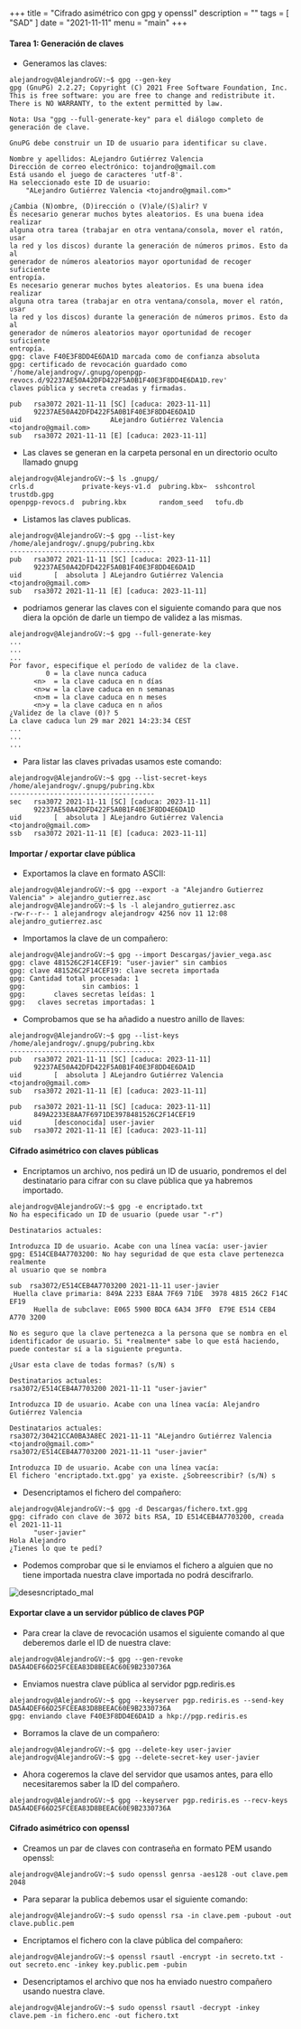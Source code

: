 +++
title = "Cifrado asimétrico con gpg y openssl"
description = ""
tags = [
    "SAD"
]
date = "2021-11-11"
menu = "main"
+++

#### Tarea 1: Generación de claves

* Generamos las claves:

~~~
alejandrogv@AlejandroGV:~$ gpg --gen-key
gpg (GnuPG) 2.2.27; Copyright (C) 2021 Free Software Foundation, Inc.
This is free software: you are free to change and redistribute it.
There is NO WARRANTY, to the extent permitted by law.

Nota: Usa "gpg --full-generate-key" para el diálogo completo de generación de clave.

GnuPG debe construir un ID de usuario para identificar su clave.

Nombre y apellidos: ALejandro Gutiérrez Valencia
Dirección de correo electrónico: tojandro@gmail.com
Está usando el juego de caracteres 'utf-8'.
Ha seleccionado este ID de usuario:
    "ALejandro Gutiérrez Valencia <tojandro@gmail.com>"

¿Cambia (N)ombre, (D)irección o (V)ale/(S)alir? V
Es necesario generar muchos bytes aleatorios. Es una buena idea realizar
alguna otra tarea (trabajar en otra ventana/consola, mover el ratón, usar
la red y los discos) durante la generación de números primos. Esto da al
generador de números aleatorios mayor oportunidad de recoger suficiente
entropía.
Es necesario generar muchos bytes aleatorios. Es una buena idea realizar
alguna otra tarea (trabajar en otra ventana/consola, mover el ratón, usar
la red y los discos) durante la generación de números primos. Esto da al
generador de números aleatorios mayor oportunidad de recoger suficiente
entropía.
gpg: clave F40E3F8DD4E6DA1D marcada como de confianza absoluta
gpg: certificado de revocación guardado como '/home/alejandrogv/.gnupg/openpgp-revocs.d/92237AE50A42DFD422F5A0B1F40E3F8DD4E6DA1D.rev'
claves pública y secreta creadas y firmadas.

pub   rsa3072 2021-11-11 [SC] [caduca: 2023-11-11]
      92237AE50A42DFD422F5A0B1F40E3F8DD4E6DA1D
uid                      ALejandro Gutiérrez Valencia <tojandro@gmail.com>
sub   rsa3072 2021-11-11 [E] [caduca: 2023-11-11]
~~~

* Las claves se generan en la carpeta personal en un directorio oculto llamado gnupg

~~~
alejandrogv@AlejandroGV:~$ ls .gnupg/
crls.d            private-keys-v1.d  pubring.kbx~  sshcontrol  trustdb.gpg
openpgp-revocs.d  pubring.kbx        random_seed   tofu.db
~~~

* Listamos las claves publicas.

~~~
alejandrogv@AlejandroGV:~$ gpg --list-key
/home/alejandrogv/.gnupg/pubring.kbx
------------------------------------
pub   rsa3072 2021-11-11 [SC] [caduca: 2023-11-11]
      92237AE50A42DFD422F5A0B1F40E3F8DD4E6DA1D
uid        [  absoluta ] ALejandro Gutiérrez Valencia <tojandro@gmail.com>
sub   rsa3072 2021-11-11 [E] [caduca: 2023-11-11]
~~~


* podriamos generar las claves con el siguiente comando para que nos diera la opción de darle un tiempo de validez a las mismas.

~~~
alejandrogv@AlejandroGV:~$ gpg --full-generate-key
...
...
...
Por favor, especifique el período de validez de la clave.
         0 = la clave nunca caduca
      <n>  = la clave caduca en n días
      <n>w = la clave caduca en n semanas
      <n>m = la clave caduca en n meses
      <n>y = la clave caduca en n años
¿Validez de la clave (0)? 5
La clave caduca lun 29 mar 2021 14:23:34 CEST
...
...
...
~~~

* Para listar las claves privadas usamos este comando:

~~~
alejandrogv@AlejandroGV:~$ gpg --list-secret-keys
/home/alejandrogv/.gnupg/pubring.kbx
------------------------------------
sec   rsa3072 2021-11-11 [SC] [caduca: 2023-11-11]
      92237AE50A42DFD422F5A0B1F40E3F8DD4E6DA1D
uid        [  absoluta ] ALejandro Gutiérrez Valencia <tojandro@gmail.com>
ssb   rsa3072 2021-11-11 [E] [caduca: 2023-11-11]
~~~

#### Importar / exportar clave pública

* Exportamos la clave en formato ASCII:

~~~
alejandrogv@AlejandroGV:~$ gpg --export -a "Alejandro Gutierrez Valencia" > alejandro_gutierrez.asc
alejandrogv@AlejandroGV:~$ ls -l alejandro_gutierrez.asc 
-rw-r--r-- 1 alejandrogv alejandrogv 4256 nov 11 12:08 alejandro_gutierrez.asc
~~~

* Importamos la clave de un compañero:

~~~
alejandrogv@AlejandroGV:~$ gpg --import Descargas/javier_vega.asc 
gpg: clave 481526C2F14CEF19: "user-javier" sin cambios
gpg: clave 481526C2F14CEF19: clave secreta importada
gpg: Cantidad total procesada: 1
gpg:              sin cambios: 1
gpg:       claves secretas leídas: 1
gpg:   claves secretas importadas: 1
~~~

* Comprobamos que se ha añadido a nuestro anillo de llaves:

~~~
alejandrogv@AlejandroGV:~$ gpg --list-keys
/home/alejandrogv/.gnupg/pubring.kbx
------------------------------------
pub   rsa3072 2021-11-11 [SC] [caduca: 2023-11-11]
      92237AE50A42DFD422F5A0B1F40E3F8DD4E6DA1D
uid        [  absoluta ] ALejandro Gutiérrez Valencia <tojandro@gmail.com>
sub   rsa3072 2021-11-11 [E] [caduca: 2023-11-11]

pub   rsa3072 2021-11-11 [SC] [caduca: 2023-11-11]
      849A2233E8AA7F6971DE3978481526C2F14CEF19
uid        [desconocida] user-javier
sub   rsa3072 2021-11-11 [E] [caduca: 2023-11-11]
~~~

#### Cifrado asimétrico con claves públicas

* Encriptamos un archivo, nos pedirá un ID de usuario, pondremos el del destinatario para cifrar con su clave pública que ya habremos importado.

~~~
alejandrogv@AlejandroGV:~$ gpg -e encriptado.txt 
No ha especificado un ID de usuario (puede usar "-r")

Destinatarios actuales:

Introduzca ID de usuario. Acabe con una línea vacía: user-javier
gpg: E514CEB4A7703200: No hay seguridad de que esta clave pertenezca realmente
al usuario que se nombra

sub  rsa3072/E514CEB4A7703200 2021-11-11 user-javier
 Huella clave primaria: 849A 2233 E8AA 7F69 71DE  3978 4815 26C2 F14C EF19
      Huella de subclave: E065 5900 BDCA 6A34 3FF0  E79E E514 CEB4 A770 3200

No es seguro que la clave pertenezca a la persona que se nombra en el
identificador de usuario. Si *realmente* sabe lo que está haciendo,
puede contestar sí a la siguiente pregunta.

¿Usar esta clave de todas formas? (s/N) s

Destinatarios actuales:
rsa3072/E514CEB4A7703200 2021-11-11 "user-javier"

Introduzca ID de usuario. Acabe con una línea vacía: Alejandro Gutiérrez Valencia

Destinatarios actuales:
rsa3072/30421CCA0BA3A8EC 2021-11-11 "ALejandro Gutiérrez Valencia <tojandro@gmail.com>"
rsa3072/E514CEB4A7703200 2021-11-11 "user-javier"

Introduzca ID de usuario. Acabe con una línea vacía: 
El fichero 'encriptado.txt.gpg' ya existe. ¿Sobreescribir? (s/N) s
~~~

* Desencriptamos el fichero del compañero:

~~~
alejandrogv@AlejandroGV:~$ gpg -d Descargas/fichero.txt.gpg 
gpg: cifrado con clave de 3072 bits RSA, ID E514CEB4A7703200, creada el 2021-11-11
      "user-javier"
Hola Alejandro 
¿Tienes lo que te pedí?
~~~

* Podemos comprobar que si le enviamos el fichero a alguien que no tiene importada nuestra clave importada no podrá descifrarlo.

![desesncriptado_mal](/asimetrica/3.png)

####  Exportar clave a un servidor público de claves PGP

* Para crear la clave de revocación usamos el siguiente comando al que deberemos darle el ID de nuestra clave:

~~~
alejandrogv@AlejandroGV:~$ gpg --gen-revoke DA5A4DEF66D25FCEEA83D8BEEAC60E9B2330736A
~~~

* Enviamos nuestra clave pública al servidor pgp.rediris.es 

~~~
alejandrogv@AlejandroGV:~$ gpg --keyserver pgp.rediris.es --send-key DA5A4DEF66D25FCEEA83D8BEEAC60E9B2330736A
gpg: enviando clave F40E3F8DD4E6DA1D a hkp://pgp.rediris.es
~~~

* Borramos la clave de un compañero:

~~~
alejandrogv@AlejandroGV:~$ gpg --delete-key user-javier
alejandrogv@AlejandroGV:~$ gpg --delete-secret-key user-javier
~~~

* Ahora cogeremos la clave del servidor que usamos antes, para ello necesitaremos saber la ID del compañero.

~~~
alejandrogv@AlejandroGV:~$ gpg --keyserver pgp.rediris.es --recv-keys DA5A4DEF66D25FCEEA83D8BEEAC60E9B2330736A
~~~

#### Cifrado asimétrico con openssl

* Creamos un par de claves con contraseña en formato PEM usando openssl:

~~~
alejandrogv@AlejandroGV:~$ sudo openssl genrsa -aes128 -out clave.pem 2048
~~~

* Para separar la publica debemos usar el siguiente comando:

~~~
alejandrogv@AlejandroGV:~$ sudo openssl rsa -in clave.pem -pubout -out clave.public.pem
~~~

* Encriptamos el fichero con la clave pública del compañero:

~~~
alejandrogv@AlejandroGV:~$ openssl rsautl -encrypt -in secreto.txt -out secreto.enc -inkey key.public.pem -pubin
~~~

* Desencriptamos el archivo que nos ha enviado nuestro compañero usando nuestra clave.

~~~
alejandrogv@AlejandroGV:~$ sudo openssl rsautl -decrypt -inkey clave.pem -in fichero.enc -out fichero.txt
~~~